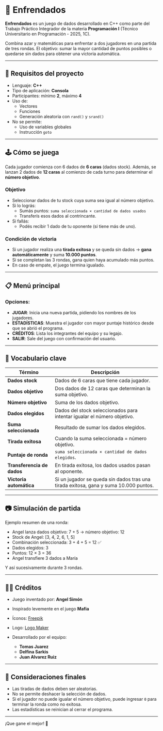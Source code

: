 # 🎲 Enfrendados

**Enfrendados** es un juego de dados desarrollado en C++ como parte del Trabajo Práctico Integrador de la materia **Programación I** (Técnico Universitario en Programación - 2025, 1C).

Combina azar y matemáticas para enfrentar a dos jugadores en una partida de tres rondas. El objetivo: sumar la mayor cantidad de puntos posibles o quedarse sin dados para obtener una victoria automática.

---

## 📌 Requisitos del proyecto

- Lenguaje: **C++**
- Tipo de aplicación: **Consola**
- Participantes: mínimo **2**, máximo **4**
- Uso de:
  - Vectores
  - Funciones
  - Generación aleatoria con `rand()` y `srand()`
- No se permite:
  - Uso de variables globales
  - Instrucción `goto`

---

## 🕹️ Cómo se juega

Cada jugador comienza con 6 dados de **6 caras** (dados stock). Además, se lanzan 2 dados de **12 caras** al comienzo de cada turno para determinar el **número objetivo**.

### Objetivo

- Seleccionar dados de tu stock cuya suma sea igual al número objetivo.
- Si lo lográs:
  - Sumás puntos: `suma seleccionada × cantidad de dados usados`
  - Transferís esos dados al contrincante.
- Si fallás:
  - Podés recibir 1 dado de tu oponente (si tiene más de uno).

### Condición de victoria

- Si un jugador realiza una **tirada exitosa** y se queda sin dados → **gana automáticamente** y suma **10.000 puntos**.
- Si se completan las 3 rondas, gana quien haya acumulado más puntos.
- En caso de empate, el juego termina igualado.

---

## 📋 Menú principal


### Opciones:

- **JUGAR**: Inicia una nueva partida, pidiendo los nombres de los jugadores.
- **ESTADÍSTICAS**: Muestra el jugador con mayor puntaje histórico desde que se abrió el programa.
- **CRÉDITOS**: Lista los integrantes del equipo y su legajo.
- **SALIR**: Sale del juego con confirmación del usuario.

---

## 🧠 Vocabulario clave

| Término             | Descripción |
|---------------------|-------------|
| **Dados stock**     | Dados de 6 caras que tiene cada jugador. |
| **Dados objetivo**  | Dos dados de 12 caras que determinan la suma objetivo. |
| **Número objetivo** | Suma de los dados objetivo. |
| **Dados elegidos**  | Dados del stock seleccionados para intentar igualar el número objetivo. |
| **Suma seleccionada** | Resultado de sumar los dados elegidos. |
| **Tirada exitosa**  | Cuando la suma seleccionada = número objetivo. |
| **Puntaje de ronda** | `suma seleccionada × cantidad de dados elegidos`. |
| **Transferencia de dados** | En tirada exitosa, los dados usados pasan al oponente. |
| **Victoria automática** | Si un jugador se queda sin dados tras una tirada exitosa, gana y suma 10.000 puntos. |

---

## 📷 Simulación de partida

Ejemplo resumen de una ronda:

- Angel lanza dados objetivo: 7 + 5 → número objetivo: 12  
- Stock de Angel: [3, 4, 2, 6, 1, 5]  
- Combinación seleccionada: 3 + 4 + 5 = 12 ✅  
- Dados elegidos: 3  
- Puntos: 12 × 3 = 36  
- Angel transfiere 3 dados a María

Y así sucesivamente durante 3 rondas.

---

## 👨‍💻 Créditos

- Juego inventado por: **Angel Simón**
- Inspirado levemente en el juego **Mafia**
- Íconos: [Freepik](https://www.freepik.com)
- Logo: [Logo Maker](https://logomaker.com)
- Desarrollado por el equipo:

  - **Tomas Juarez**
  - **Delfina Sarkis**
  - **Juan Alvarez Ruiz**

---

## 🚧 Consideraciones finales

- Las tiradas de dados deben ser aleatorias.
- No se permite deshacer la selección de dados.
- Si el jugador no puede igualar el número objetivo, puede ingresar `0` para terminar la ronda como no exitosa.
- Las estadísticas se reinician al cerrar el programa.

---

¡Que gane el mejor! 🎲
